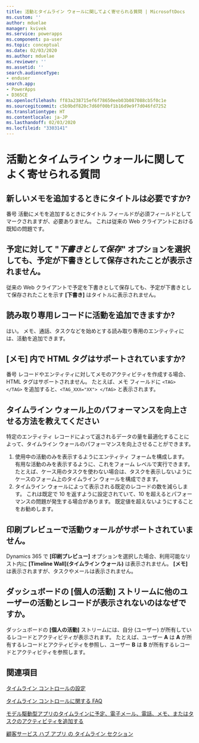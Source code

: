 ```yaml
---
title: 活動とタイムライン ウォールに関してよく寄せられる質問 | MicrosoftDocs
ms.custom: ''
author: mduelae
manager: kvivek
ms.service: powerapps
ms.component: pa-user
ms.topic: conceptual
ms.date: 02/03/2020
ms.author: mduelae
ms.reviewer: ''
ms.assetid: ''
search.audienceType:
- enduser
search.app:
- PowerApps
- D365CE
ms.openlocfilehash: ff83a238715ef6f78650eeb03b087088cb5f0c1e
ms.sourcegitcommit: c5b9bdf820c7d60f00bf1b16d9e9f7d046fd7252
ms.translationtype: HT
ms.contentlocale: ja-JP
ms.lasthandoff: 02/03/2020
ms.locfileid: "3303141"
---
```

# <a name="frequently-asked-questions-about-activities-and-the-timeline-wall"></a>活動とタイムライン ウォールに関してよく寄せられる質問  

## <a name="is-a-title-required-when-adding-a-new-note"></a>新しいメモを追加するときにタイトルは必要ですか?

番号 活動にメモを追加するときにタイトル フィールドが必須フィールドとしてマークされますが、必要ありません。 これは従来の Web クライアントにおける既知の問題です。

## <a name="for-an-appointment-when-i-choose-the-option-to-save-as-draft-it-doesnt-show-that-the-appointment-has-been-saved-as-a-draft"></a>予定に対して "*下書きとして保存*" オプションを選択しても、予定が下書きとして保存されたことが表示されません。

従来の Web クライアントで予定を下書きとして保存しても、予定が下書きとして保存されたことを示す **[下書き]** はタイトルに表示されません。

## <a name="can-i-add-activities-to-read-only-records"></a>読み取り専用レコードに活動を追加できますか?

はい。 メモ、通話、タスクなどを始めとする読み取り専用のエンティティには、活動を追加できます。 

## <a name="are-html-tags-supported-in-notes"></a>**[メモ]** 内で HTML タグはサポートされていますか?

番号 レコードやエンティティに対してメモのアクティビティを作成する場合、HTML タグはサポートされません。 たとえば、メモ フィールドに `<TAG> </TAG>` を追加すると、`<TAG_XXX="XX"> </TAG>` と表示されます。

## <a name="how-can-i-improve-performance-on-timeline-wall"></a>タイムライン ウォール上のパフォーマンスを向上させる方法を教えてください

特定のエンティティ レコードによって返されるデータの量を最適化することによって、タイムライン ウォールのパフォーマンスを向上させることができます。 

1.  使用中の活動のみを表示するようにエンティティ フォームを構成します。  有用な活動のみを表示するように、これをフォーム レベルで実行できます。  たとえば、ケース用のタスクを使わない場合は、タスクを表示しないようにケースのフォーム上のタイムライン ウォールを構成できます。
2.  タイムライン ウォールによって表示される既定のレコードの数を減らします。  これは既定で 10 を返すように設定されていて、10 を超えるとパフォーマンスの問題が発生する場合があります。  既定値を超えないようにすることをお勧めします。 

## <a name="activity-wall-is-not-supported-in-print-preview"></a>印刷プレビューで活動ウォールがサポートされていません。

Dynamics 365 で **[印刷プレビュー]** オプションを選択した場合、利用可能なリスト内に **[Timeline Wall]\(タイムライン ウォール\)** は表示されません。 **[メモ]** は表示されますが、タスクやメールは表示されません。

## <a name="why-i-cant-see-other-users-activities-and-records-in-the-my-activities-stream-in-the-dashboard"></a>ダッシュボードの [個人の活動] ストリームに他のユーザーの活動とレコードが表示されないのはなぜですか。

ダッシュボードの **[個人の活動]** ストリームには、自分 (ユーザー) が所有しているレコードとアクティビティが表示されます。 たとえば、ユーザー **A** は **A** が所有するレコードとアクティビティを参照し、ユーザー **B** は **B** が所有するレコードとアクティビティを参照します。

## <a name="see-also"></a>関連項目

[タイムライン コントロールの設定](../maker/model-driven-apps/set-up-timeline-control.md)

[タイムライン コントロールに関する FAQ](../maker/model-driven-apps/faqs-timeline-control.md)

[モデル駆動型アプリのタイムラインに予定、電子メール、電話、メモ、またはタスクのアクティビティを追加する](add-activities.md)

[顧客サービス ハブ アプリ の タイムライン セクション](https://docs.microsoft.com/dynamics365/customer-service/customer-service-hub-user-guide-basics#timeline)